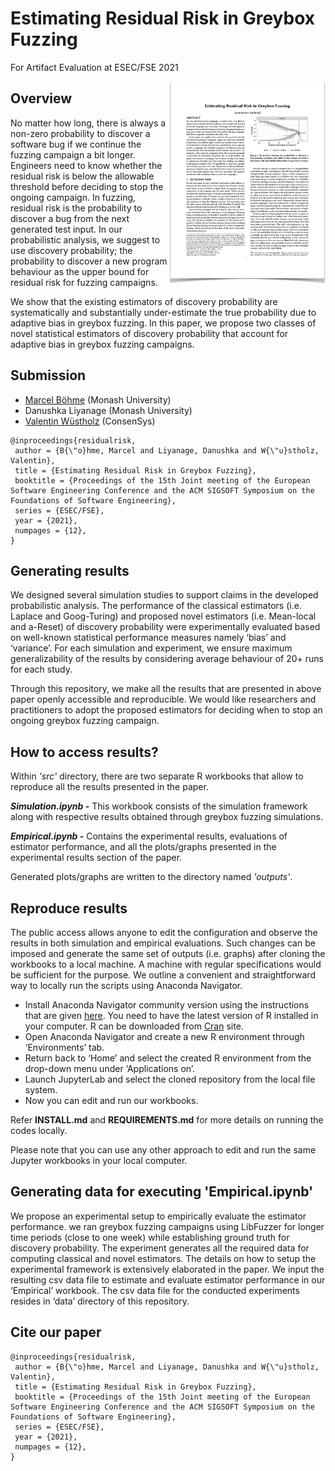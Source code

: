 # Estimating Residual Risk in Greybox Fuzzing
For Artifact Evaluation at ESEC/FSE 2021

<a href="https://github.com/Adaptive-Bias/fse21_paper270/raw/main/esecfse2021-paper270.pdf"><img src="https://github.com/Adaptive-Bias/fse21_paper270/raw/main/esecfse2021-paper270.png" align="right" width="250"></a>

## Overview
No matter how long, there is always a non-zero probability to discover a software bug if we continue the fuzzing campaign a bit longer. Engineers need to know whether the residual risk is below the allowable threshold before deciding to stop the ongoing campaign. In fuzzing, residual risk is the probability to discover a bug from the next generated test input. In our probabilistic analysis, we suggest to use discovery probability; the probability to discover a new program behaviour as the upper bound for residual risk for fuzzing campaigns.

We show that the existing estimators of discovery probability are systematically and substantially under-estimate the true probability due to adaptive bias in greybox fuzzing. In this paper, we propose two classes of novel statistical estimators of discovery probability that account for adaptive bias in greybox fuzzing campaigns. 

## Submission
* [Marcel Böhme](https://mboehme.github.io/) (Monash University)
* Danushka Liyanage (Monash University)
* [Valentin Wüstholz](http://www.wuestholz.com/) (ConsenSys)
```
@inproceedings{residualrisk,
 author = {B{\"o}hme, Marcel and Liyanage, Danushka and W{\"u}stholz, Valentin}, 
 title = {Estimating Residual Risk in Greybox Fuzzing},
 booktitle = {Proceedings of the 15th Joint meeting of the European Software Engineering Conference and the ACM SIGSOFT Symposium on the Foundations of Software Engineering},
 series = {ESEC/FSE},
 year = {2021},
 numpages = {12},
}
```

## Generating results
We designed several simulation studies to support claims in the developed probabilistic analysis. The performance of the classical estimators (i.e. Laplace and Goog-Turing) and proposed novel estimators (i.e. Mean-local and a-Reset) of discovery probability were experimentally evaluated based on well-known statistical performance measures namely ‘bias’ and ‘variance’. For each simulation and experiment, we ensure maximum generalizability of the results by considering average behaviour of 20+ runs for each study.  

Through this repository, we make all the results that are presented in above paper openly accessible and reproducible. We would like researchers and practitioners to adopt the proposed estimators for deciding when to stop an ongoing greybox fuzzing campaign. 

## How to access results?
Within *'src'* directory, there are two separate R workbooks that allow to reproduce all the results presented in the paper. 

***Simulation.ipynb -*** This workbook consists of the simulation framework along with respective results obtained through greybox fuzzing simulations. 

***Empirical.ipynb -*** Contains the experimental results, evaluations of estimator performance, and all the plots/graphs presented in the experimental results section of the paper.

Generated plots/graphs are written to the directory named *'outputs'*.

## Reproduce results 
The public access allows anyone to edit the configuration and observe the results in both simulation and empirical evaluations. Such changes can be imposed and generate the same set of outputs (i.e. graphs) after cloning the workbooks to a local machine. A machine with regular specifications would be sufficient for the purpose. We outline a convenient and straightforward way to locally run the scripts using Anaconda Navigator. 

* Install Anaconda Navigator community version using the instructions that are given [here](https://docs.anaconda.com/anaconda/navigator/). You need to have the latest version of R installed in your computer. R can be downloaded from [Cran](https://cran.r-project.org/bin/windows/base/) site.
* Open Anaconda Navigator and create a new R environment through ‘Environments’ tab.
* Return back to ‘Home’ and select the created R environment from the drop-down menu under ‘Applications on’.
* Launch JupyterLab and select the cloned repository from the local file system. 
* Now you can edit and run our workbooks.

Refer **INSTALL.md** and **REQUIREMENTS.md** for more details on running the codes locally.

Please note that you can use any other approach to edit and run the same Jupyter workbooks in your local computer. 

## Generating data for executing 'Empirical.ipynb'
We propose an experimental setup to empirically evaluate the estimator performance. we ran greybox fuzzing campaigns using LibFuzzer for longer time periods (close to one week) while establishing ground truth for discovery probability. The experiment generates all the required data for computing classical and novel estimators. The details on how to setup the experimental framework is extensively elaborated in the paper. We input the resulting csv data file to estimate and evaluate estimator performance in our ‘Empirical’ workbook. The csv data file for the conducted experiments resides in ‘data’ directory of this repository.

## Cite our paper
```
@inproceedings{residualrisk,
 author = {B{\"o}hme, Marcel and Liyanage, Danushka and W{\"u}stholz, Valentin}, 
 title = {Estimating Residual Risk in Greybox Fuzzing},
 booktitle = {Proceedings of the 15th Joint meeting of the European Software Engineering Conference and the ACM SIGSOFT Symposium on the Foundations of Software Engineering},
 series = {ESEC/FSE},
 year = {2021},
 numpages = {12},
}
```
